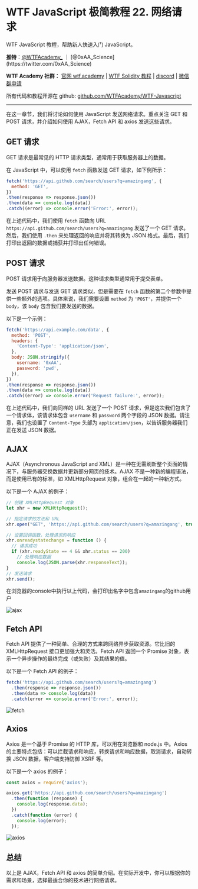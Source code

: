 # WTF JavaScript 极简教程 22. 网络请求

WTF JavaScript 教程，帮助新人快速入门 JavaScript。

**推特**：[@WTFAcademy_](https://twitter.com/WTFAcademy_) ｜ [@0xAA_Science](https://twitter.com/0xAA_Science)

**WTF Academy 社群：** [官网 wtf.academy](https://wtf.academy/) | [WTF Solidity 教程](https://github.com/AmazingAng/WTFSolidity) | [discord](https://discord.gg/5akcruXrsk/) | [微信群申请](https://docs.google.com/forms/d/e/1FAIpQLSe4KGT8Sh6sJ7hedQRuIYirOoZK_85miz3dw7vA1-YjodgJ-A/viewform?usp=sf_link)

所有代码和教程开源在 github: [github.com/WTFAcademy/WTF-Javascript](https://github.com/WTFAcademy/WTF-Javascript)

---

在这一章节，我们将讨论如何使用 JavaScript 发送网络请求。重点关注 GET 和 POST 请求，并介绍如何使用 AJAX，Fetch API 和 axios 发送这些请求。

## GET 请求

GET 请求是最常见的 HTTP 请求类型，通常用于获取服务器上的数据。

在 JavaScript 中，可以使用 `fetch` 函数发送 GET 请求，如下例所示：

```javascript
fetch('https://api.github.com/search/users?q=amazingang', {
  method: 'GET',
})
.then(response => response.json())
.then(data => console.log(data))
.catch((error) => console.error('Error:', error));
```

在上述代码中，我们使用 `fetch` 函数向 URL `https://api.github.com/search/users?q=amazingang` 发送了一个 GET 请求。然后，我们使用 `.then` 来处理返回的响应并将其转换为 JSON 格式。最后，我们打印出返回的数据或捕获并打印出任何错误。

## POST 请求

POST 请求用于向服务器发送数据。这种请求类型通常用于提交表单。

发送 POST 请求与发送 GET 请求类似，但是需要在 `fetch` 函数的第二个参数中提供一些额外的选项。具体来说，我们需要设置 `method` 为 `'POST'`，并提供一个 `body`，该 `body` 包含我们要发送的数据。

以下是一个示例：

```javascript
fetch('https://api.example.com/data', {
  method: 'POST',
  headers: {
    'Content-Type': 'application/json',
  },
  body: JSON.stringify({
    username: '0xAA',
    password: 'pwd',
  }),
})
.then(response => response.json())
.then(data => console.log(data))
.catch((error) => console.error('Request failure:', error));
```

在上述代码中，我们向同样的 URL 发送了一个 POST 请求，但是这次我们包含了一个请求体，该请求体包含 `username` 和 `password` 两个字段的 JSON 数据。请注意，我们也设置了 `Content-Type` 头部为 `application/json`，以告诉服务器我们正在发送 JSON 数据。

## AJAX

AJAX（Asynchronous JavaScript and XML）是一种在无需刷新整个页面的情况下，与服务器交换数据并更新部分网页的技术。AJAX 不是一种新的编程语法，而是使用已有的标准，如 XMLHttpRequest 对象，组合在一起的一种新方式。

以下是一个 AJAX 的例子：

```javascript
// 创建 XMLHttpRequest 对象
let xhr = new XMLHttpRequest();

// 指定请求的方法和 URL
xhr.open("GET", 'https://api.github.com/search/users?q=amazingang', true);

// 设置回调函数，处理请求的响应
xhr.onreadystatechange = function () {
  // 请求成功
  if (xhr.readyState == 4 && xhr.status == 200)
    // 处理响应数据
    console.log(JSON.parse(xhr.responseText));
}
// 发送请求
xhr.send();
```

在浏览器的console中执行以上代码，会打印出名字中包含`amazingang`的github用户

![ajax](./img/22-1.png)

## Fetch API

Fetch API 提供了一种简单、合理的方式来跨网络异步获取资源。它比旧的 XMLHttpRequest 接口更加强大和灵活。Fetch API 返回一个 Promise 对象，表示一个异步操作的最终完成（或失败）及其结果的值。

以下是一个 Fetch API 的例子：

```javascript
fetch('https://api.github.com/search/users?q=amazingang')
  .then(response => response.json())
  .then(data => console.log(data))
  .catch(error => console.error('Error:', error));
```

![fetch](./img/22-2.png)

## Axios

Axios 是一个基于 Promise 的 HTTP 库，可以用在浏览器和 node.js 中。Axios 的主要特点包括：可以拦截请求和响应，转换请求和响应数据，取消请求，自动转换 JSON 数据，客户端支持防御 XSRF 等。

以下是一个 axios 的例子：

```javascript
const axios = require('axios');

axios.get('https://api.github.com/search/users?q=amazingang')
  .then(function (response) {
    console.log(response.data);
  })
  .catch(function (error) {
    console.log(error);
  });
```

![axios](./img/22-3.png)

## 总结

以上是 AJAX，Fetch API 和 axios 的简单介绍。在实际开发中，你可以根据你的需求和场景，选择最适合你的技术进行网络请求。
